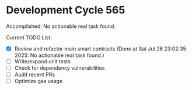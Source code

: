 # Development Cycle 565

Accomplished: No actionable real task found.

Current TODO List:

- [x] Review and refactor main smart contracts  (Done at Sat Jul 26 23:02:35 2025: No actionable real task found.)
- [ ] Write/expand unit tests
- [ ] Check for dependency vulnerabilities
- [ ] Audit recent PRs
- [ ] Optimize gas usage